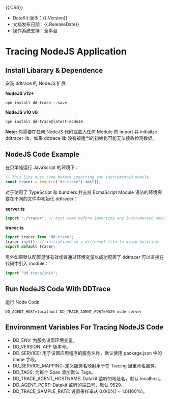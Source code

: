 {{.CSS}}

- DataKit 版本：{{.Version}}
- 文档发布日期：{{.ReleaseDate}}
- 操作系统支持：全平台

# Tracing NodeJS Application

## Install Libarary & Dependence

安装 ddtrace 的 NodeJS 扩展

**NodeJS v12+**

```shell
npm install dd-trace --save
```

**NodeJS v10 v8**

```shell
npm install dd-trace@latest-node10
```

**Note:** 你需要在任何 NodeJS 代码或载入任何 Module 前 import 并 initialize ddtracer lib，如果 ddtrace lib 没有被适当的初始化可能无法接收检测数据。

## NodeJS Code Example

在只单纯运行 JavaScript 的环境下：

```js
// This line must come before importing any instrumented module.
const tracer = require("dd-trace").init();
```

对于使用了 TypeScript 和 bundlers 并支持 EcmaScript Module 语法的环境需要在不同的文件中初始化 ddtracer：

**server.ts**

```ts
import "./tracer"; // must come before importing any instrumented module.
```

**tracer.ts**

```ts
import tracer from "dd-trace";
tracer.init(); // initialized in a different file to avoid hoisting.
export default tracer;
```

另外如果默认配置足够有效或者通过环境变量以成功配置了 ddtracer 可以直接在代码中引入 module：

```js
import "dd-trace/init";
```

## Run NodeJS Code With DDTrace

运行 Node Code

```shell
DD_AGENT_HOST=localhost DD_TRACE_AGENT_PORT=9529 node server
```

## Environment Variables For Tracing NodeJS Code

- DD_ENV: 为服务设置环境变量。
- DD_VERSION: APP 版本号。
- DD_SERVICE: 用于设置应用程序的服务名称，默认使用 package.json 中的 name 字段。
- DD_SERVICE_MAPPING: 定义服务名映射用于在 Tracing 里重命名服务。
- DD_TAGS: 为每个 Span 添加默认 Tags。
- DD_TRACE_AGENT_HOSTNAME: Datakit 监听的地址名，默认 localhost。
- DD_AGENT_PORT: Datakit 监听的端口号，默认 9529。
- DD_TRACE_SAMPLE_RATE: 设置采样率从 0.0(0%) ~ 1.0(100%)。
